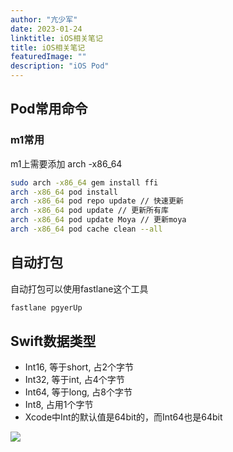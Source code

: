 ```yaml
---
author: "亢少军"
date: 2023-01-24
linktitle: iOS相关笔记
title: iOS相关笔记
featuredImage: ""
description: "iOS Pod"
---
```


## Pod常用命令

### m1常用
m1上需要添加 arch -x86_64
```bash
sudo arch -x86_64 gem install ffi
arch -x86_64 pod install
arch -x86_64 pod repo update // 快速更新
arch -x86_64 pod update // 更新所有库
arch -x86_64 pod update Moya // 更新moya
arch -x86_64 pod cache clean --all
```

## 自动打包
自动打包可以使用fastlane这个工具
```bash
fastlane pgyerUp
```

## Swift数据类型
- Int16, 等于short, 占2个字节
- Int32, 等于int, 占4个字节
- Int64, 等于long, 占8个字节
- Int8,  占用1个字节
- Xcode中Int的默认值是64bit的，而Int64也是64bit 

![](https://lsky.cnjsyyb.xyz/i/2023/02/14/63eb9c5cd169a.jpeg)
